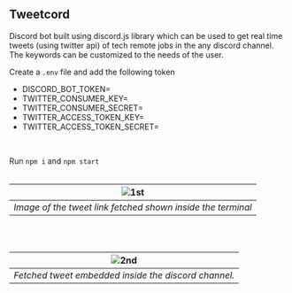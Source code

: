 ## Tweetcord

Discord bot built using discord.js library which can be used to get real time tweets (using twitter api) of tech remote jobs in the any discord channel.
The keywords can be customized to the needs of the user.
<br/>

Create a `.env` file and add the following token 
- DISCORD_BOT_TOKEN=<VALUE>
- TWITTER_CONSUMER_KEY=<VALUE>
- TWITTER_CONSUMER_SECRET=<VALUE>
- TWITTER_ACCESS_TOKEN_KEY=<VALUE>
- TWITTER_ACCESS_TOKEN_SECRET=<VALUE>
<br/>
 
Run `npm i` and `npm start`
<br/>
<br/>


| ![1st](https://user-images.githubusercontent.com/24205008/208127498-7f6dcccc-e793-453d-86c1-0f2e8e85fe29.jpg) |
|:--:| 
| *Image of the tweet link fetched shown inside the terminal* |

<br/>
<br/>

| ![2nd](https://user-images.githubusercontent.com/24205008/208127700-e74b46d2-e2df-4439-88a1-d0e00af024c4.jpg) |
|:--:| 
| *Fetched tweet embedded inside the discord channel.* |
